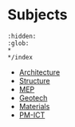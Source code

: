 # Subjects

```{toctree}
:hidden:
:glob:
*
*/index
```

* [Architecture](Architecture)
* [Structure](Structure)
* [MEP](MEP)
* [Geotech](Geotech)
* [Materials](Materials)
* [PM-ICT](PM-ICT)
